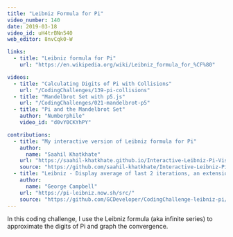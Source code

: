 ```yaml
---
title: "Leibniz Formula for Pi"
video_number: 140
date: 2019-03-18
video_id: uH4trBNn540
web_editor: 8nvCqk0-W

links:
  - title: "Leibniz formula for Pi"
    url: "https://en.wikipedia.org/wiki/Leibniz_formula_for_%CF%80"

videos:
  - title: "Calculating Digits of Pi with Collisions"
    url: "/CodingChallenges/139-pi-collisions"
  - title: "Mandelbrot Set with p5.js"
    url: "/CodingChallenges/021-mandelbrot-p5"
  - title: "Pi and the Mandelbrot Set"
    author: "Numberphile"
    video_id: "d0vY0CKYhPY"

contributions:
  - title: "My interactive version of Leibniz formula for Pi"
    author:
      name: "Saahil Khatkhate"
    url: "https://saahil-khatkhate.github.io/Interactive-Leibniz-Pi-Visualization/"
    source: "https://github.com/saahil-khatkhate/Interactive-Leibniz-Pi-Visualization"
  - title: "Leibniz - Display average of last 2 iterations, an extension of Shiffman's p5 code."
    author:
      name: "George Campbell"
    url: "https://pi-leibniz.now.sh/src/"
    source: "https://github.com/GCDeveloper/CodingChallenge-leibniz-pi/tree/master/src"
---
```


In this coding challenge, I use the Leibniz formula (aka infinite series) to approximate the digits of Pi and graph the convergence.

